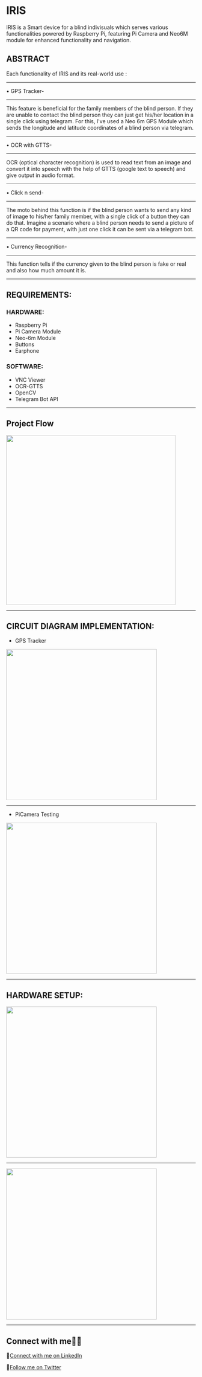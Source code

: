 # IRIS

IRIS is a Smart device for a blind indivisuals which serves various functionalities powered by Raspberry Pi, featuring Pi Camera and Neo6M module for enhanced functionality and navigation.

## ABSTRACT

Each functionality of IRIS and its real-world use :

---

• GPS Tracker-

---

This feature is beneficial for the family members of the blind person. If they are unable to contact the blind person they can just get his/her location in a single click using telegram. For this, I've used a Neo 6m GPS Module which sends the longitude and latitude coordinates of a blind person via telegram.

---

• OCR with GTTS-

---

OCR (optical character recognition) is used to read text from an image and convert it into speech with the help of GTTS (google text to speech) and give output in audio format.

---

• Click n send-

---

The moto behind this function is if the blind person wants to send any kind of image to his/her family member, with a single click of a button they can do that. Imagine a scenario where a blind person needs to send a picture of a QR code for payment, with just one click it can be sent via a telegram bot.

---

• Currency Recognition-

---

This function tells if the currency given to the blind person is fake or real and also how much amount it is.

---
## REQUIREMENTS:


### HARDWARE:

- Raspberry Pi
- Pi Camera Module
- Neo-6m Module
- Buttons
- Earphone

### SOFTWARE:

- VNC Viewer
- OCR-GTTS
- OpenCV
- Telegram Bot API

---

## Project Flow

<img src="https://github.com/PratikMore55/IoT-based-projects/assets/138502602/398f3cf1-d4d8-40a0-9eda-aa726f1fd356" height="450">

---

## CIRCUIT DIAGRAM IMPLEMENTATION:


- GPS Tracker

  

<img src="https://github.com/PratikMore55/IoT-based-projects/assets/138502602/6f466a08-8346-41d1-ba4d-9d5f6ddc5913" height="400">


---

- PiCamera Testing

  

<img src="https://github.com/PratikMore55/IoT-based-projects/assets/138502602/a7372c43-f017-4219-b085-6dcedb17ad41" height="400">


---
## HARDWARE SETUP:


<img src="https://github.com/PratikMore55/IoT-based-projects/assets/138502602/ed65cdfe-64b4-4cd1-87bd-14f2d3e804b4" height="400">

---

<img src="https://github.com/PratikMore55/IoT-based-projects/assets/138502602/99c1f3bf-db97-4596-9dec-323f1e4016de" height="400">


---
## Connect with me👨‍💻


:rocket:[Connect with me on LinkedIn](https://www.linkedin.com/in/pratik-more-0397bb291/)

:rocket:[Follow me on Twitter](https://twitter.com/aero5665)

